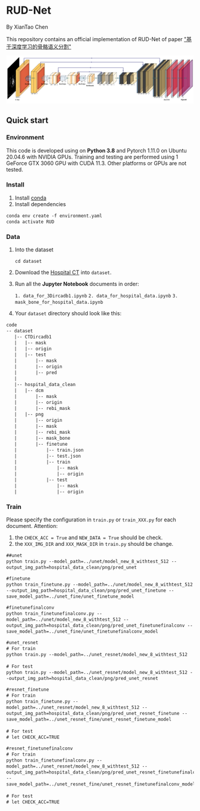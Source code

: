 # RUD-Net

By XianTao Chen

This repository contains an official implementation of RUD-Net of paper 
["基于深度学习的骨骼语义分割"]()


![image](pic/resunet__dncnn.png)

## Quick start

### Environment

This code is developed using on **Python 3.8** and Pytorch 1.11.0 on Ubuntu 20.04.6 with NVIDIA GPUs. Training and testing are performed using 1 GeForce GTX 3060 GPU with CUDA 11.3. Other platforms or GPUs are not tested.

### Install

1. Install [conda](https://docs.conda.io/projects/conda/en/latest/user-guide/install/download.html)
2. Install dependencies

```shell
conda env create -f environment.yaml
conda activate RUD
```


### Data

1. Into the dataset
    ```shell
    cd dataset
    ```
2. Download the [Hospital CT](https://drive.google.com/drive/folders/1dhHkyqxFGOsk7dSmSxcFLB_eVh0hV4jp?usp=share_link) into `dataset`. 
3. Run all the **Jupyter Notebook**  documents in order:

     ```1. data_for_3Dircadb1.ipynb```
     ```2. data_for_hospital_data.ipynb```
     ```3. mask_bone_for_hospital_data.ipynb```
4. Your `dataset` directory should look like this:

````
code
-- dataset
   |-- CTDircadb1
   |   |-- mask
   |   |-- origin
   |   |-- test
   |       |-- mask
   |       |-- origin
   |       |-- pred
   |
   |-- hospital_data_clean
   |   |-- dcm
   |       |-- mask
   |       |-- origin
   |       |-- rebi_mask
   |   |-- png
   |       |-- origin
   |       |-- mask
   |       |-- rebi_mask
   |       |-- mask_bone
   |       |-- finetune
   |           |-- train.json
   |           |-- test.json
   |           |-- train
   |               |-- mask
   |               |-- origin
   |           |-- test
   |               |-- mask
   |               |-- origin
````

### Train

Please specify the configuration in ```train.py``` or ```train_XXX.py``` for each document.
Attention:
1. the ```CHECK_ACC = True``` and ```NEW_DATA = True``` should be check.
2. the ```XXX_IMG_DIR``` and ```XXX_MASK_DIR``` in ```train.py``` should be change.
```shell
##unet
python train.py --model_path=../unet/model_new_8_withtest_512 --output_img_path=hospital_data_clean/png/pred_unet
```

```shell
#finetune
python train_finetune.py --model_path=../unet/model_new_8_withtest_512 --output_img_path=hospital_data_clean/png/pred_unet_finetune --save_model_path=../unet_fine/unet_finetune_model
```

```shell
#finetunefinalconv
python train_finetunefinalconv.py --model_path=../unet/model_new_8_withtest_512 --output_img_path=hospital_data_clean/png/pred_unet_finetunefinalconv --save_model_path=../unet_fine/unet_finetunefinalconv_model
```

```shell
#unet_resnet
# For train
python train.py --model_path=../unet_resnet/model_new_8_withtest_512

# For test
python train.py --model_path=../unet_resnet/model_new_8_withtest_512 --output_img_path=hospital_data_clean/png/pred_unet_resnet
```

```shell
#resnet_finetune
# For train
python train_finetune.py --model_path=../unet_resnet/model_new_8_withtest_512 --output_img_path=hospital_data_clean/png/pred_unet_resnet_finetune --save_model_path=../unet_resnet_fine/unet_resnet_finetune_model

# For test
# let CHECK_ACC=TRUE
```

```shell
#resnet_finetunefinalconv
# For train
python train_finetunefinalconv.py --model_path=../unet_resnet/model_new_8_withtest_512 --output_img_path=hospital_data_clean/png/pred_unet_resnet_finetunefinalconv --save_model_path=../unet_resnet_fine/unet_resnet_finetunefinalconv_model

# For test
# let CHECK_ACC=TRUE
```